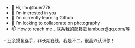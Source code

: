 - 👋 Hi, I’m @buer778
- 👀 I’m interested in you
- 🌱 I’m currently learning Github
- 💞️ I’m looking to collaborate on photography
- 📫 How to reach me ...联系我的邮箱把 iambuer@qq.com/等

<!---
buer778/buer778 is a ✨ special ✨ repository because its `README.md` (this file) appears on your GitHub profile.
You can click the Preview link to take a look at your changes.
--->- 业余摸鱼选手，非长期在线，我是不二，很高兴认识你！
